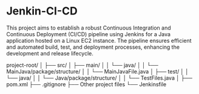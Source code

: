 # Jenkin-CI-CD
This project aims to establish a robust Continuous Integration and Continuous Deployment (CI/CD) pipeline using Jenkins for a Java application hosted on a Linux EC2 instance. The pipeline ensures efficient and automated build, test, and deployment processes, enhancing the development and release lifecycle.

project-root/
│
├── src/
│   ├── main/
│   │   └── java/
│   │       └── MainJava/package/structure/
│   │           └── MainJavaFile.java
│   ├── test/
│   │   └── java/
│   │       └── Java/package/structure/
│   │           └── TestFiles.java
│
├── pom.xml
├── .gitignore
├── Other project files
└── Jenkinsfile 
